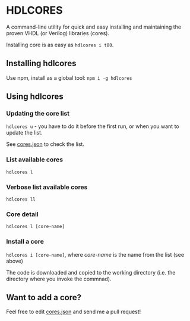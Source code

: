 HDLCORES
========

A command-line utility for quick and easy installing and maintaining the proven VHDL (or Verilog) libraries (cores).

Installing core is as easy as `hdlcores i t80`.

## Installing hdlcores

Use npm, install as a global tool: `npm i -g hdlcores`


## Using hdlcores

### Updating the core list

`hdlcores u` - you have to do it before the first run, or when you want to update the list.

See [cores.json](cores.json) to check the list.

### List available cores

`hdlcores l` 

### Verbose list available cores

`hdlcores ll` 

### Core detail

`hdlcores l [core-name]` 


### Install a core

`hdlcores i [core-name]`, where _core-name_ is the name from the list (see above)

The code is downloaded and copied to the working directory (i.e. the directory where you invoke the commnad).

## Want to add a core?

Feel free to edit [cores.json](cores.json) and send me a pull request!